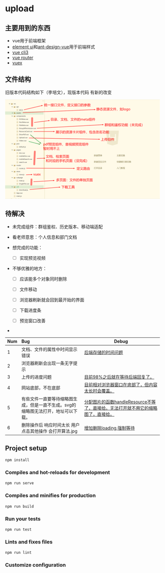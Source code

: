 # upload

## 主要用到的东西
 - vue用于前端框架
 - [element ui](https://element.eleme.cn/#/zh-CN/component/installation)和[ant-design-vue](https://vue.ant.design/docs/vue/introduce-cn/)用于前端样式
 - [vue cli3](https://cli.vuejs.org/zh/)
 - [vue router](https://router.vuejs.org/zh/installation.html)
 - [vuex](https://vuex.vuejs.org/)



## 文件结构

旧版本代码结构如下（李培文），现版本代码 有新的改变

![1563720071820](./doc/1563720071820.png)



## 待解决

- 未完成组件：群组鉴权、历史版本、移动端适配

- 看老师意思：个人信息和部门文档

- 想完成的功能：

  - [ ] 实现预览视频
  
- 不够优雅的地方：

  

  - [ ] 应该能多个对象同时删除

  - [ ] 文件移动

  - [ ] 浏览器刷新就会回到最开始的界面

  - [ ] 下载进度条

  - [ ] 预览窗口改善

    
  
    

- 

  | Num  | Bug                                                          | Debug                                                        |
  | ---- | :----------------------------------------------------------- | ------------------------------------------------------------ |
  | 1    | 文档、文件的属性中时间显示错误                               | <u>后端存储的时间问题</u>                                    |
  | 2    | 浏览器刷新会出现一条无字提示                                 |                                                              |
  | 3    | 上传的进度问题                                               | <u>目前98%之后就在等待后端回复了。</u>                       |
  | 4    | 网站底部，不在底部                                           | <u>目前相对浏览器窗口在底部了，但内容太长时会覆盖。</u>      |
  | 5    | 有些文件一直要等待缩略图生成，但是一直不生成。svg的缩略图无法打开，地址可以下载。 | <u>分配图片的函数handleResource不等了，直接给。无法打开就不用它的缩略图了，直接给。</u> |
  | 6    | 删除操作后 响应时间太长 用户点击其他操作 会打开算法.jpg      | <u>增加删除loading,强制等待</u>                              |
  
  



## Project setup

```
npm install
```

### Compiles and hot-reloads for development
```
npm run serve
```

### Compiles and minifies for production
```
npm run build
```

### Run your tests
```
npm run test
```

### Lints and fixes files
```
npm run lint
```

### Customize configuration



